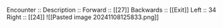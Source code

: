 Encounter :: 
Description :: 
Forward :: [[27]]
Backwards :: [[Exit]]
Left :: 34
Right :: [[24]]
![[Pasted image 20241108125833.png]]